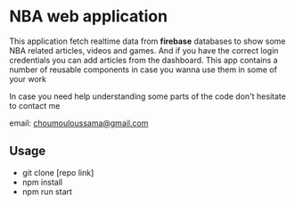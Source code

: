 # NBA web application

This application fetch realtime data from **firebase** databases to show some NBA related articles, videos and games. And if you have the correct login credentials you can add articles from the dashboard. This app contains a number of reusable components in case you wanna use them in some of your work

In case you need help understanding some parts of the code don't hesitate to contact me

email: choumouloussama@gmail.com

## Usage

- git clone [repo link]
- npm install
- npm run start
